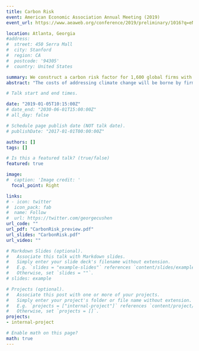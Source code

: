 ```yaml
---
title: Carbon Risk
event: American Economic Association Annual Meeting (2019)
event_url: https://www.aeaweb.org/conference/2019/preliminary/1016?q=eNqrVipOLS7OzM8LqSxIVbKqhnGVrJQMlWp1lBKLi_OTgRwlHaWS1KJcXAgrJbESKpSZmwphlWWmloO0FxUUgLQagFwwSH9BYjpIBZANXDDjnB7P

location: Atlanta, Georgia
#address:
#  street: 450 Serra Mall
#  city: Stanford
#  region: CA
#  postcode: '94305'
#  country: United States

summary: We construct a carbon risk factor for 1,600 global firms with carbon risk data from four major ESG databases.
abstract: "The costs of addressing climate change will be borne by firms through their investments, supply-chains, and products and services. Financial markets play a role in aggregating firm-level information on the costs of the transition but also on pricing these risks. We construct a carbon risk factor for 1,600 global firms with carbon risk data from four major ESG databases. This factor can be used as a straightforward measure of carbon beta absent firm-specific carbon emissions information. We compute the carbon beta of 39,000 global firms. Our factor can be used by firms, regulators and investors to better understand carbon risk."

# Talk start and end times.

date: "2019-01-05T10:15:00Z"
# date_end: "2030-06-01T15:00:00Z"
# all_day: false

# Schedule page publish date (NOT talk date).
# publishDate: "2017-01-01T00:00:00Z"

authors: []
tags: []

# Is this a featured talk? (true/false)
featured: true

image:
#  caption: 'Image credit: '
  focal_point: Right

links:
# - icon: twitter
#  icon_pack: fab
#  name: Follow
#  url: https://twitter.com/georgecushen
url_code: ""
url_pdf: "CarbonRisk_preview.pdf"
url_slides: "CarbonRisk.pdf"
url_video: ""

# Markdown Slides (optional).
#   Associate this talk with Markdown slides.
#   Simply enter your slide deck's filename without extension.
#   E.g. `slides = "example-slides"` references `content/slides/example-slides.md`.
#   Otherwise, set `slides = ""`.
# slides: example

# Projects (optional).
#   Associate this post with one or more of your projects.
#   Simply enter your project's folder or file name without extension.
#   E.g. `projects = ["internal-project"]` references `content/project/deep-learning/index.md`.
#   Otherwise, set `projects = []`.
projects:
- internal-project

# Enable math on this page?
math: true
---
```


